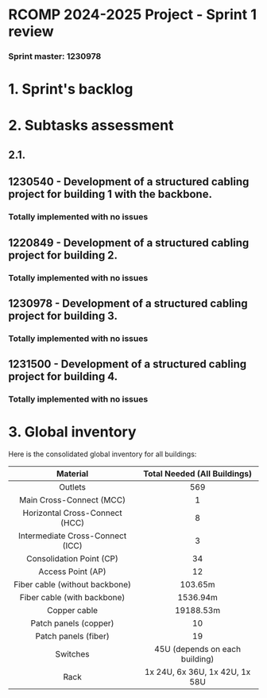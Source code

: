 RCOMP 2024-2025 Project - Sprint 1 review
=========================================
### Sprint master: 1230978 ###

# 1. Sprint's backlog #


# 2. Subtasks assessment #

## 2.1.

## 1230540 - Development of a structured cabling project for building 1 with the backbone. ##
### Totally implemented with no issues ###

## 1220849 - Development of a structured cabling project for building 2. #
### Totally implemented with no issues ###

## 1230978 - Development of a structured cabling project for building 3. #
### Totally implemented with no issues ###

## 1231500 - Development of a structured cabling project for building 4. #
### Totally implemented with no issues ###


# 3. Global inventory #


Here is the consolidated global inventory for all buildings:

|             Material             |       Total Needed (All Buildings)        |  
|:--------------------------------:|:-----------------------------------------:|  
|             Outlets              |                    569                    |  
|     Main Cross-Connect (MCC)     |                     1                     |  
|  Horizontal Cross-Connect (HCC)  |                     8                     |  
| Intermediate Cross-Connect (ICC) |                     3                     |  
|     Consolidation Point (CP)     |                    34                     |  
|        Access Point (AP)         |                    12                     |  
|  Fiber cable (without backbone)  |                  103.65m                  |  
|   Fiber cable (with backbone)    |                 1536.94m                  |
|           Copper cable           |                 19188.53m                 |  
|      Patch panels (copper)       |                    10                     |  
|       Patch panels (fiber)       |                    19                     |  
|             Switches             |      45U (depends on each building)       |  
|               Rack               |      1x 24U, 6x 36U, 1x 42U, 1x 58U       |